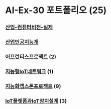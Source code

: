 # AI-Ex-30 포트폴리오 (25)
### [산업-컴퓨터비전-실제]([https://github.com/hyunki93/Introduction-to-Industrial-AI](https://github.com/hyunki93/Industrial_AI/tree/main/projects/%EC%82%B0%EC%97%85-%EC%BB%B4%ED%93%A8%ED%84%B0%EB%B9%84%EC%A0%84-%EC%8B%A4%EC%A0%9C))

### [산업인공지능개]([https://github.com/hyunki93/Deep-learning-practice](https://github.com/hyunki93/Industrial_AI/tree/main/projects/%EC%82%B0%EC%97%85%EC%9D%B8%EA%B3%B5%EC%A7%80%EB%8A%A5%EA%B0%9C%EB%A1%A0))

### [어프런티스프로젝트]([https://github.com/hyunki93/apprentice_project](https://github.com/hyunki93/Industrial_AI/tree/main/projects/%EC%96%B4%ED%94%84%EB%A0%8C%ED%8B%B0%EC%8A%A4-%ED%94%84%EB%A1%9C%EC%A0%9D%ED%8A%B8)) (2)

### [지능형IoT네트워크](https://github.com/hyunki93/intelligent-IoT-network) (1)

### [지능화캡스톤프로젝트](https://github.com/hyunki93/capstone_project) (9)

### [IoT플랫폼과IoT장치설계](https://github.com/hyunki93/IoT-platform-and-IoT-device-design) (3)

